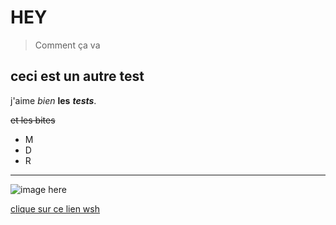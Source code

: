# HEY
> Comment ça va
## ceci est un autre test

j'aime *bien* **les** ***tests***.

~~et les bites~~

- M
- D
- R

---

![image here](https://via.placeholder.com/600x400)  

[clique sur ce lien wsh](https://www.duckduckgo.com)

